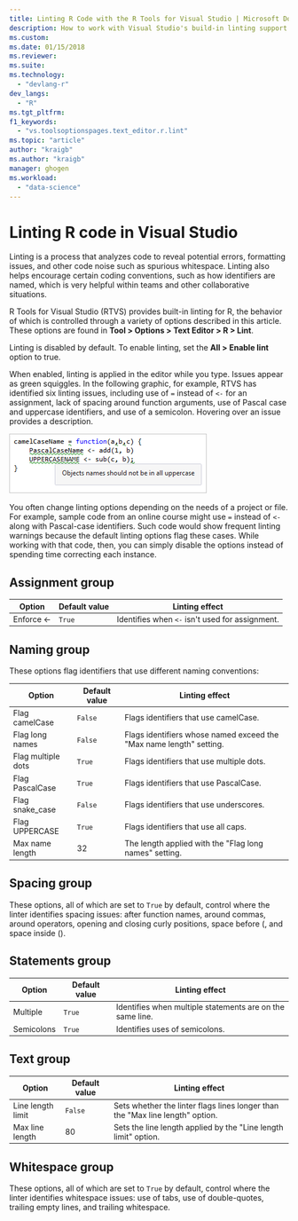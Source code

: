 ```yaml
---
title: Linting R Code with the R Tools for Visual Studio | Microsoft Docs
description: How to work with Visual Studio's build-in linting support for R, including linting options.
ms.custom:
ms.date: 01/15/2018
ms.reviewer:
ms.suite:
ms.technology: 
  - "devlang-r"
dev_langs:
  - "R"
ms.tgt_pltfrm:
f1_keywords: 
  - "vs.toolsoptionspages.text_editor.r.lint"
ms.topic: "article"
author: "kraigb"
ms.author: "kraigb"
manager: ghogen
ms.workload: 
  - "data-science"
---
```


# Linting R code in Visual Studio

Linting is a process that analyzes code to reveal potential errors, formatting issues, and other code noise such as spurious whitespace. Linting also helps encourage certain coding conventions, such as how identifiers are named, which is very helpful within teams and other collaborative situations.

R Tools for Visual Studio (RTVS) provides built-in linting for R, the behavior of which is controlled through a variety of options described in this article. These options are found in **Tool > Options > Text Editor > R > Lint**.

Linting is disabled by default. To enable linting, set the **All > Enable lint** option to true.

When enabled, linting is applied in the editor while you type. Issues appear as green squiggles. In the following graphic, for example, RTVS has identified six linting issues, including use of `=` instead of `<-` for an assignment, lack of spacing around function arguments, use of Pascal case and uppercase identifiers, and use of a semicolon. Hovering over an issue provides a description.

![Examples of linting for R code](media/linting-01.png)

You often change linting options depending on the needs of a project or file. For example, sample code from an online course might use `=` instead of `<-` along with Pascal-case identifiers. Such code would show frequent linting warnings because the default linting options flag these cases. While working with that code, then, you can simply disable the options instead of spending time correcting each instance.

## Assignment group

| Option | Default value | Linting effect |
| --- | --- | --- |
| Enforce \<- | `True` | Identifies when `<-` isn't used for assignment. |

## Naming group

These options flag identifiers that use different naming conventions:

| Option | Default value | Linting effect |
| --- | --- | --- |
| Flag camelCase | `False` | Flags identifiers that use camelCase. |
| Flag long names | `False` | Flags identifiers whose named exceed the "Max name length" setting. |
| Flag multiple dots | `True` | Flags identifiers that use multiple dots. |
| Flag PascalCase | `True` | Flags identifiers that use PascalCase. |
| Flag snake_case | `False` | Flags identifiers that use underscores. |
| Flag UPPERCASE | `True` | Flags identifiers that use all caps. |
| Max name length | 32 | The length applied with the "Flag long names" setting. |

## Spacing group

These options, all of which are set to `True` by default, control where the linter identifies spacing issues: after function names, around commas, around operators, opening and closing curly positions, space before (, and space inside ().

## Statements group

| Option | Default value | Linting effect |
| --- | --- | --- |
| Multiple | `True` | Identifies when multiple statements are on the same line. |
| Semicolons | `True` | Identifies uses of semicolons. |

## Text group

| Option | Default value | Linting effect |
| --- | --- | --- |
| Line length limit | `False` | Sets whether the linter flags lines longer than the "Max line length" option. |
| Max line length | 80 | Sets the line length applied by the "Line length limit" option. |

## Whitespace group

These options, all of which are set to `True` by default, control where the linter identifies whitespace issues: use of tabs, use of double-quotes, trailing empty lines, and trailing whitespace.